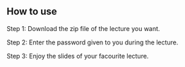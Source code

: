 ## How to use

Step 1: Download the zip file of the lecture you want.

Step 2: Enter the password given to you during the lecture.

Step 3: Enjoy the slides of your facourite lecture.
